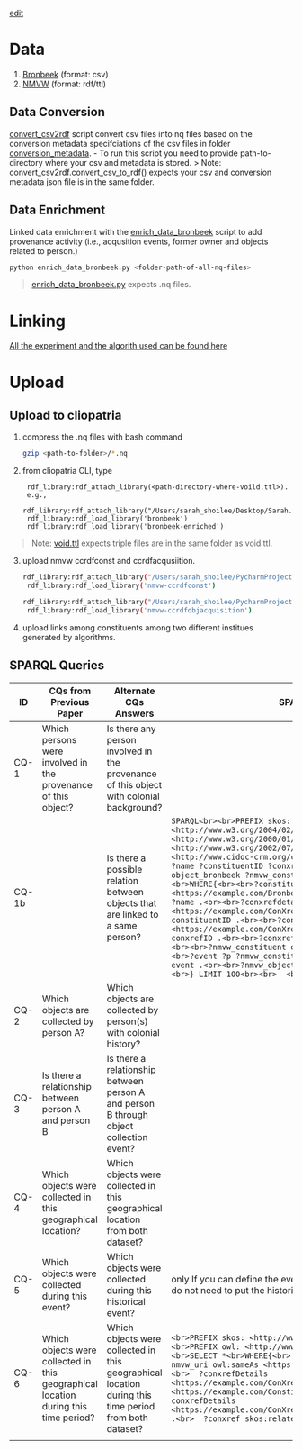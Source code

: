 [edit](https://drive.google.com/file/d/16X1PiVgtSVrZNMkEIWW3eY17JztUH5w4/view?usp=sharing)




# Data 
1. [Bronbeek](https://surfdrive.surf.nl/files/index.php/f/14408030395) (format: csv)
2. [NMVW](https://surfdrive.surf.nl/files/index.php/apps/files/?dir=/Shared/Work%20Package%201B/data/linkedart_nmvw_data/ccrdfconst&fileid=12458101919) (format: rdf/ttl)



## Data Conversion
[convert_csv2rdf](convert_csv2rdf.py) script convert csv files into nq files based on the conversion metadata specifciations of the csv files in folder [conversion_metadata](conversion_metadata). 
     - To run this script you need to provide path-to-directory where your csv and metadata is stored.
     > Note: convert_csv2rdf.convert_csv_to_rdf() expects your csv and conversion metadata json file is in the same folder.


## Data Enrichment
Linked data enrichment with the [enrich_data_bronbeek](enrich_data_bronbeek) script to add provenance activity (i.e., acqusition events, former owner and objects related to person.)

```bash
python enrich_data_bronbeek.py <folder-path-of-all-nq-files>
```
> [enrich_data_bronbeek.py](enrich_data_bronbeek.py) expects .nq files.


# Linking

[All the experiment and the algorith used can be found here](https://github.com/Shoilee/actor_linking)


# Upload
## Upload to cliopatria

1. compress the .nq files with bash command
   ```bash
   gzip <path-to-folder>/*.nq
   ```

2. from cliopatria CLI, type
   ```
    rdf_library:rdf_attach_library(<path-directory-where-voild.ttl>).
    e.g., 
    rdf_library:rdf_attach_library("/Users/sarah_shoilee/Desktop/Sarah.nosync/Bronbeek_Data/csv_dump/LD").
    rdf_library:rdf_load_library('bronbeek')
    rdf_library:rdf_load_library('bronbeek-enriched')
   ```
> Note: [void.ttl](void.ttl) expects triple files are in the same folder as void.ttl.
3. upload nmvw ccrdfconst and ccrdfacqusiition.
   ```bash 
   rdf_library:rdf_attach_library("/Users/sarah_shoilee/PycharmProjects/entity_linking/nmvw_data/ccrdfconst").
    rdf_library:rdf_load_library('nmvw-ccrdfconst')
   
   ```

   ```bash 
   rdf_library:rdf_attach_library("/Users/sarah_shoilee/PycharmProjects/entity_linking/nmvw_data/ccrdfobjacquisition").
    rdf_library:rdf_load_library('nmvw-ccrdfobjacquisition')
   
   ```
4. upload links among constituents among two different institues generated by algorithms.


## SPARQL Queries


| ID    | CQs from Previous Paper   | Alternate CQs  Answers   | SPARQL Query   |
| ----- | --------------------------| ------------------------ | -------------- |
| CQ-1  | Which persons were involved in the provenance of this object? | Is there any person involved in the provenance of this object with colonial background? |           |
| CQ-1b |                                                               | Is there a possible relation between objects that are linked to a same person?                        | ```SPARQL<br><br>PREFIX skos: <http://www.w3.org/2004/02/skos/core#><br><br>PREFIX rdfs: <http://www.w3.org/2000/01/rdf-schema#><br><br>PREFIX owl: <http://www.w3.org/2002/07/owl#><br><br>PREFIX crm: <http://www.cidoc-crm.org/cidoc-crm/><br><br>  <br><br>SELECT ?name ?constituentID ?conxrefdetailID ?conxrefID ?object_bronbeek ?nmvw_constituent ?event ?nmvw_object<br><br>WHERE{<br><br>?constituentID <https://example.com/Bronbeek/Constituents/vocab/DisplayName> ?name .<br><br>?conxrefdetailID <https://example.com/ConXrefDetails/vocab/ConstituentID> ?constituentID .<br><br>?conxrefdetailID <https://example.com/ConXrefDetails/vocab/ConXrefID> ?conxrefID .<br><br>?conxrefID skos:related ?object_bronbeek .<br><br>?nmvw_constituent owl:sameAs ?constituentID .<br><br>?event ?p ?nmvw_constituent .<br><br>?nmvw_object ?p1 ?event .<br><br>?nmvw_object a crm:E22_Human-Made_Object .<br><br>} LIMIT 100<br><br>  <br><br>``` |
| CQ-2  | Which objects are collected by person A?                                            | Which objects are collected by person(s) with colonial history?                                       |                                                                                                                                                                                                                                                                                                                                                                                                                                                                                                                                                                                                                                                                                                                                                                                                                                                                                                                                                            |
| CQ-3  | Is there a relationship between person A and person B                               | Is there a relationship between person A and person B through object collection event?                |                                                                                                                                                                                                                                                                                                                                                                                                                                                                                                                                                                                                                                                                                                                                                                                                                                                                                                                                                            |
| CQ-4  | Which objects were collected in this geographical location?                         | Which objects were collected in this geographical location from both dataset?                         |                                                                                                                                                                                                                                                                                                                                                                                                                                                                                                                                                                                                                                                                                                                                                                                                                                                                                                                                                            |
| CQ-5  | Which objects were collected during this event?                                     | Which objects were collected during this historical  event?                                           | only If you can define the event with specific time and place? We do not need to put the historical events in the data for that.                                                                                                                                                                                                                                                                                                                                                                                                                                                                                                                                                                                                                                                                                                                                                                                                                           |
| CQ-6  | Which objects were collected in this geographical location during this time period? | Which objects were collected in this geographical location during this time period from both dataset? | ```<br>PREFIX skos: <http://www.w3.org/2004/02/skos/core#><br>PREFIX owl: <http://www.w3.org/2002/07/owl#><br><br>SELECT *<br>WHERE{<br>  # ?s ?p ?nmvw_uri .<br>  ?nmvw_uri owl:sameAs <https://example.com/Constituents/7329> .<br>  ?conxrefDetails <https://example.com/ConXrefDetails/vocab/ConstituentID> <https://example.com/Constituents/7329> .<br>  ?conxrefDetails <https://example.com/ConXrefDetails/vocab/ConXrefID> ?conxref .<br>  ?conxref skos:related ?bronbeek_object .<br>}<br>```                                                                                                                                                                                                                                                                                                                                                                                                                                                   |
|       |                                                                                     |                                                                                                       |                                                                                                                                                                                                                                                                                                                                                                                                                                                                                                                                                                                                                                                                                                                                                                                                                                                                                                                                                            |
